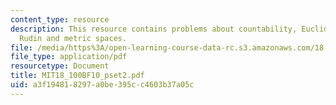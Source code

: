```yaml
---
content_type: resource
description: This resource contains problems about countability, Euclidean spaces,
  Rudin and metric spaces.
file: /media/https%3A/open-learning-course-data-rc.s3.amazonaws.com/18-100b-analysis-i-fall-2010/a3f194818297a0be395cc4603b37a05c_MIT18_100BF10_pset2.pdf
file_type: application/pdf
resourcetype: Document
title: MIT18_100BF10_pset2.pdf
uid: a3f19481-8297-a0be-395c-c4603b37a05c
---
```

